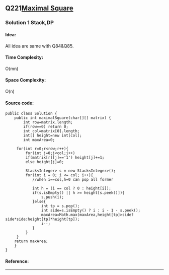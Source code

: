 ## Q221[Maximal Square](https://leetcode.com/problems/maximal-square/) 

### Solution 1 Stack,DP
#### Idea:
All idea are same with Q84&Q85. 
#### Time Complexity: 
O(mn)
#### Space Complexity:
O(n)
#### Source code:
```
public class Solution {
    public int maximalSquare(char[][] matrix) {
        int row=matrix.length;
        if(row==0) return 0;
        int col=matrix[0].length;
        int[] height=new int[col];
        int maxArea=0;
        
     for(int r=0;r<row;r++){
         for(int j=0;j<col;j++)
         if(matrix[r][j]=='1') height[j]+=1;
         else height[j]=0;
         
         Stack<Integer> s = new Stack<Integer>();
         for(int i = 0; i <= col; i++){
         	//when i==col,h=0 can pop all former
         	
            int h = (i == col ? 0 : height[i]); 
            if(s.isEmpty() || h >= height[s.peek()]){
                s.push(i);
            }else{
                int tp = s.pop();
                int side=s.isEmpty() ? i : i - 1 - s.peek();
			    maxArea=Math.max(maxArea,height[tp]>side?side*side:height[tp]*height[tp]);
                i--;
            }
         }
     }    
    return maxArea;
    }
}
```
#### Reference:

---

